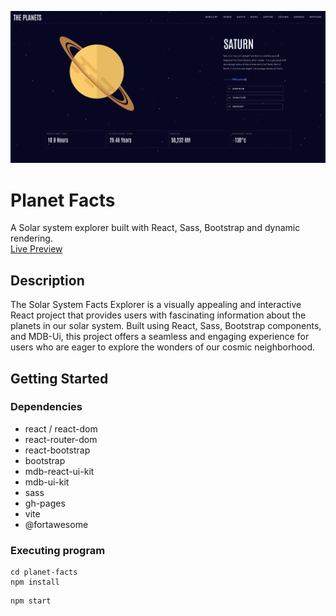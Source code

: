 ![Planets](./public/assets/planets.PNG)
# Planet Facts

A Solar system explorer built with React, Sass, Bootstrap and dynamic rendering.
<br />
[Live Preview](https://nickmagidson.github.io/planet-facts/)

## Description

The Solar System Facts Explorer is a visually appealing and interactive React project that provides users with fascinating information about the planets in our solar system. Built using React, Sass, Bootstrap components, and MDB-Ui, this project offers a seamless and engaging experience for users who are eager to explore the wonders of our cosmic neighborhood.

## Getting Started

### Dependencies

* react / react-dom
* react-router-dom
* react-bootstrap
* bootstrap
* mdb-react-ui-kit
* mdb-ui-kit
* sass
* gh-pages
* vite
* @fortawesome


### Executing program
```
cd planet-facts
npm install
```

```
npm start
```